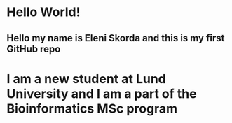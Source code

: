 # Hello World!

## Hello my name is Eleni Skorda and this is my first GitHub repo
# I am a new student at Lund University and I am a part of the Bioinformatics MSc program
